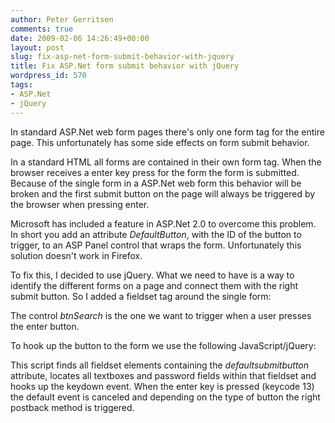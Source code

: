 ```yaml
---
author: Peter Gerritsen
comments: true
date: 2009-02-06 14:26:49+00:00
layout: post
slug: fix-asp-net-form-submit-behavior-with-jquery
title: Fix ASP.Net form submit behavior with jQuery
wordpress_id: 570
tags:
- ASP.Net
- jQuery
---
```


In standard ASP.Net web form pages there's only one form tag for the entire page. This unfortunately has some side effects on form submit behavior.

In a standard HTML all forms are contained in their own form tag. When the browser receives a enter key press for the form the form is submitted. Because of the single form in a ASP.Net web form this behavior will be broken and the first submit button on the page will always be triggered by the browser when pressing enter.

Microsoft has included a feature in ASP.Net 2.0 to overcome this problem. In short you add an attribute _DefaultButton_, with the ID of the button to trigger, to an ASP Panel control that wraps the form. Unfortunately this solution doesn't work in Firefox.

To fix this, I decided to use jQuery. What we need to have is a way to identify the different forms on a page and connect them with the right submit button. So I added a fieldset tag around the single form:

The control _btnSearch_ is the one we want to trigger when a user presses the enter button.

To hook up the button to the form we use the following JavaScript/jQuery:

This script finds all fieldset elements containing the _defaultsubmitbutton_ attribute, locates all textboxes and password fields within that fieldset and hooks up the keydown event.
When the enter key is pressed (keycode 13) the default event is canceled and depending on the type of button the right postback method is triggered.
